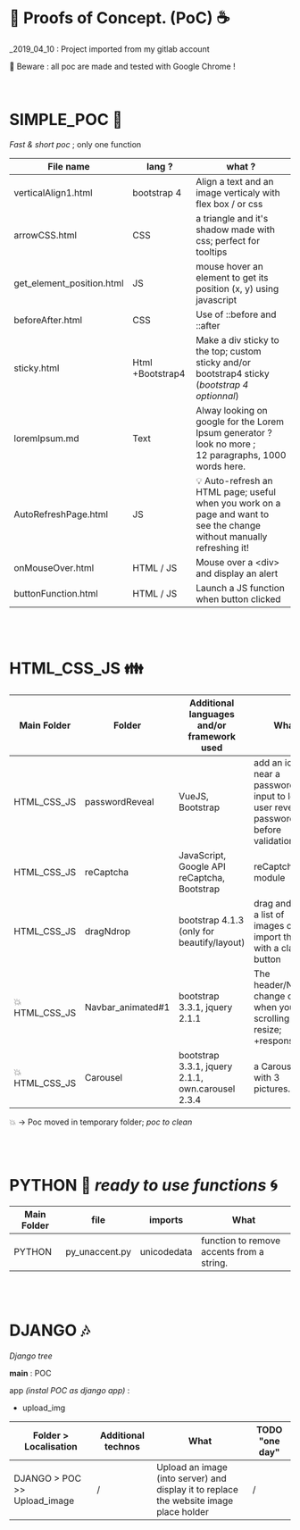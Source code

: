 :thought_balloon: Proofs of Concept. (PoC) :coffee:
=======
_2019_04_10 : Project imported from my gitlab account

:floppy_disk: Beware : all poc are made and tested with Google Chrome !

<br/>

SIMPLE_POC :dizzy:
=======
_Fast & short poc_ ; only one function

File name | lang ? | what ?
----| ----| ----
verticalAlign1.html | bootstrap 4 | Align a text and an image verticaly with flex box / or css
arrowCSS.html | CSS | a triangle and it's shadow made with css; perfect for tooltips
get_element_position.html | JS | mouse hover an element to get its position (x, y) using javascript
beforeAfter.html | CSS | Use of ::before and ::after
sticky.html | Html +Bootstrap4 | Make a div sticky to the top; custom sticky and/or bootstrap4 sticky <br/>(_bootstrap 4 optionnal_)
loremIpsum.md | Text | Alway looking on google for the Lorem Ipsum generator ? look no more ; <br/> 12 paragraphs, 1000 words here.
AutoRefreshPage.html | JS | :bulb: Auto-refresh an HTML page; useful when you work on a page and want to see the change without manually refreshing it!
onMouseOver.html | HTML / JS | Mouse over a \<div> and display an alert
buttonFunction.html | HTML / JS | Launch a JS function when button clicked



<br/><br/>

HTML_CSS_JS :family:
=======

Main Folder | Folder | Additional languages and/or framework used | What | TODO "one day"
 ---- | ---- | ---- | ----| ----
HTML_CSS_JS | passwordReveal | VueJS, Bootstrap | add an icons near a password input to let the user reveal his password before validation | /
HTML_CSS_JS | reCaptcha | JavaScript, Google API reCaptcha, Bootstrap | reCaptcha module | /
HTML_CSS_JS | dragNdrop | bootstrap 4.1.3 (only for beautify/layout) | drag and drop a list of images or import them with a classic button | /
:collision:HTML_CSS_JS | Navbar_animated#1 | bootstrap 3.3.1, jquery 2.1.1 | The header/Navbar change color when you start scrolling and resize; +responsive | Change from bootstrap 331 to 4xx; **almost done, see file b4_navbar.html**
:collision:HTML_CSS_JS | Carousel | bootstrap 3.3.1, jquery 2.1.1, own.carousel 2.3.4 | a Carousel with 3 pictures...


:collision: -> Poc moved in temporary folder; _poc to clean_

<br/><br/>

PYTHON :snake: *_ready to use_ functions* :cyclone:
=======

Main Folder | file | imports | What
 ---- | ---- | ---- | ----
PYTHON | py_unaccent.py | unicodedata | function to remove accents from a string.

<br/><br/>

DJANGO :notes:
=======
_Django tree_

**main** : POC

app _(instal POC as django app)_ :
- upload_img

Folder > Localisation | Additional technos | What | TODO "one day"
---- | ---- | ---- | ----
DJANGO > POC >> Upload_image | / | Upload an image (into server) and display it to replace the website image place holder | /
